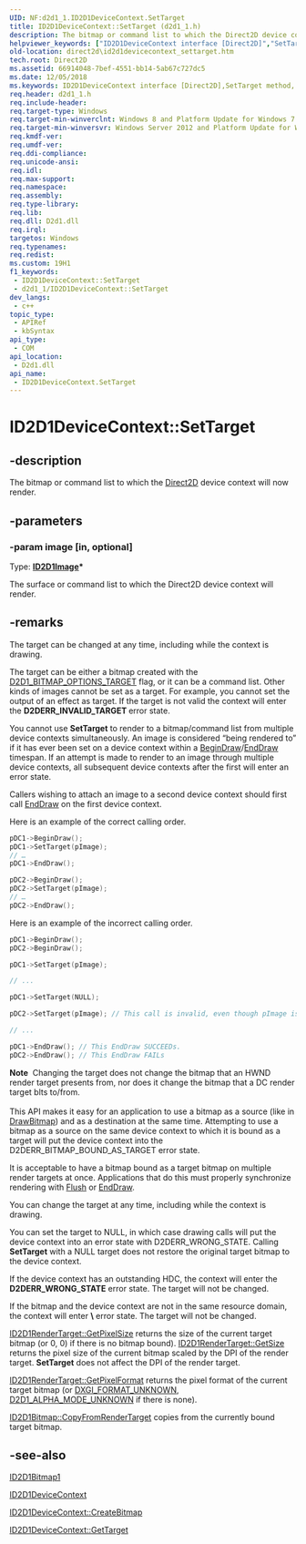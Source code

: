 ```yaml
---
UID: NF:d2d1_1.ID2D1DeviceContext.SetTarget
title: ID2D1DeviceContext::SetTarget (d2d1_1.h)
description: The bitmap or command list to which the Direct2D device context will now render.
helpviewer_keywords: ["ID2D1DeviceContext interface [Direct2D]","SetTarget method","ID2D1DeviceContext.SetTarget","ID2D1DeviceContext::SetTarget","SetTarget","SetTarget method [Direct2D]","SetTarget method [Direct2D]","ID2D1DeviceContext interface","d2d1_1/ID2D1DeviceContext::SetTarget","direct2d.id2d1devicecontext_settarget"]
old-location: direct2d\id2d1devicecontext_settarget.htm
tech.root: Direct2D
ms.assetid: 66914048-7bef-4551-bb14-5ab67c727dc5
ms.date: 12/05/2018
ms.keywords: ID2D1DeviceContext interface [Direct2D],SetTarget method, ID2D1DeviceContext.SetTarget, ID2D1DeviceContext::SetTarget, SetTarget, SetTarget method [Direct2D], SetTarget method [Direct2D],ID2D1DeviceContext interface, d2d1_1/ID2D1DeviceContext::SetTarget, direct2d.id2d1devicecontext_settarget
req.header: d2d1_1.h
req.include-header: 
req.target-type: Windows
req.target-min-winverclnt: Windows 8 and Platform Update for Windows 7 [desktop apps \| UWP apps]
req.target-min-winversvr: Windows Server 2012 and Platform Update for Windows Server 2008 R2 [desktop apps \| UWP apps]
req.kmdf-ver: 
req.umdf-ver: 
req.ddi-compliance: 
req.unicode-ansi: 
req.idl: 
req.max-support: 
req.namespace: 
req.assembly: 
req.type-library: 
req.lib: 
req.dll: D2d1.dll
req.irql: 
targetos: Windows
req.typenames: 
req.redist: 
ms.custom: 19H1
f1_keywords:
 - ID2D1DeviceContext::SetTarget
 - d2d1_1/ID2D1DeviceContext::SetTarget
dev_langs:
 - c++
topic_type:
 - APIRef
 - kbSyntax
api_type:
 - COM
api_location:
 - D2d1.dll
api_name:
 - ID2D1DeviceContext.SetTarget
---
```


# ID2D1DeviceContext::SetTarget


## -description

The bitmap or command list to which the <a href="/windows/desktop/Direct2D/direct2d-portal">Direct2D</a> device context will now render.

## -parameters

### -param image [in, optional]

Type: <b><a href="/windows/desktop/api/d2d1/nn-d2d1-id2d1image">ID2D1Image</a>*</b>

The surface or command list to which the Direct2D device context will render.

## -remarks

The target can be changed at any time, including while the context is drawing.

The target can be either a bitmap created with the <a href="/windows/desktop/api/d2d1_1/ne-d2d1_1-d2d1_bitmap_options">D2D1_BITMAP_OPTIONS_TARGET</a> flag, or it can be a command list. Other kinds of images cannot be set as a target. For example, you cannot set the output of an effect as target. If the target is not valid the context will enter the <b>D2DERR_INVALID_TARGET </b> error state.

You cannot  use <b>SetTarget</b> to render to a bitmap/command list from multiple device contexts simultaneously. An image is considered “being rendered to” if it has ever been set on a device context within a <a href="/windows/desktop/api/d2d1/nf-d2d1-id2d1rendertarget-begindraw">BeginDraw</a>/<a href="/windows/desktop/api/d2d1/nf-d2d1-id2d1rendertarget-enddraw">EndDraw</a> timespan. If an attempt is made to render to an image through multiple device contexts, all subsequent device contexts after the first will enter an error state.



Callers wishing to attach an image to a second device context should first call <a href="/windows/desktop/api/d2d1/nf-d2d1-id2d1rendertarget-enddraw">EndDraw</a> on the first device context.


Here is an example of the correct calling order.


```cpp
pDC1->BeginDraw();
pDC1->SetTarget(pImage);
// …
pDC1->EndDraw();

pDC2->BeginDraw();
pDC2->SetTarget(pImage);
// …
pDC2->EndDraw();

```


Here is an example of the incorrect calling order.


```cpp
pDC1->BeginDraw();
pDC2->BeginDraw();

pDC1->SetTarget(pImage);

// ...

pDC1->SetTarget(NULL);

pDC2->SetTarget(pImage); // This call is invalid, even though pImage is no longer set on pDC1.

// ...

pDC1->EndDraw(); // This EndDraw SUCCEEDs.
pDC2->EndDraw(); // This EndDraw FAILs


```


<div class="alert"><b>Note</b>  Changing the target does not change the bitmap that an HWND render target presents from, nor does it change the bitmap that a DC render target blts to/from.</div>
<div> </div>
This API makes it easy for an application to use a bitmap as a source (like in <a href="/windows/desktop/api/d2d1_1/nf-d2d1_1-id2d1commandsink-drawbitmap">DrawBitmap</a>) and as a destination at the same time.  Attempting to use a bitmap as a source on the same device context to which it is bound as a target will put the device context into the D2DERR_BITMAP_BOUND_AS_TARGET error state.

It is acceptable to have a bitmap bound as a target bitmap on multiple render targets at once.  Applications that do this must properly synchronize rendering with <a href="/windows/desktop/api/d2d1/nf-d2d1-id2d1rendertarget-flush">Flush</a> or <a href="/windows/desktop/api/d2d1/nf-d2d1-id2d1rendertarget-enddraw">EndDraw</a>.

You can change the target at any time, including while the context is drawing.

You can set the target to NULL, in which case drawing calls will put the device context into an error state with D2DERR_WRONG_STATE.  Calling <b>SetTarget</b> with a NULL target does not restore the original target bitmap to the device context.

If the device context has an outstanding HDC, the context will enter the <b>D2DERR_WRONG_STATE</b> error state.  The target will not be changed.

If the bitmap and the device context are not in the same resource domain, the context will enter <b>\\</b> error state.  The target will not be changed.


<a href="/windows/desktop/api/d2d1/nf-d2d1-id2d1rendertarget-getpixelsize">ID2D1RenderTarget::GetPixelSize</a> returns the size of the current target bitmap (or 0, 0) if there is no bitmap bound).
<a href="/windows/desktop/api/d2d1/nf-d2d1-id2d1rendertarget-getsize">ID2D1RenderTarget::GetSize</a> returns the pixel size of the current bitmap scaled by the DPI of the render target.
<b>SetTarget</b> does not affect the DPI of the render target.



<a href="/windows/desktop/api/d2d1/nf-d2d1-id2d1rendertarget-getpixelformat">ID2D1RenderTarget::GetPixelFormat</a> returns the pixel format of the current target bitmap (or <a href="/windows/desktop/api/dxgiformat/ne-dxgiformat-dxgi_format">DXGI_FORMAT_UNKNOWN</a>, <a href="/windows/desktop/api/dcommon/ne-dcommon-d2d1_alpha_mode">D2D1_ALPHA_MODE_UNKNOWN</a> if there is none).


<a href="/windows/desktop/api/d2d1/nf-d2d1-id2d1bitmap-copyfromrendertarget">ID2D1Bitmap::CopyFromRenderTarget</a> copies from the currently bound target bitmap.

## -see-also

<a href="/windows/desktop/api/d2d1_1/nn-d2d1_1-id2d1bitmap1">ID2D1Bitmap1</a>



<a href="/windows/desktop/api/d2d1_1/nn-d2d1_1-id2d1devicecontext">ID2D1DeviceContext</a>



<a href="/windows/desktop/api/d2d1_1/nf-d2d1_1-id2d1devicecontext-createbitmap(d2d1_size_u_constvoid_uint32_constd2d1_bitmap_properties1_id2d1bitmap1)">ID2D1DeviceContext::CreateBitmap</a>



<a href="/windows/desktop/api/d2d1_1/nf-d2d1_1-id2d1devicecontext-gettarget">ID2D1DeviceContext::GetTarget</a>